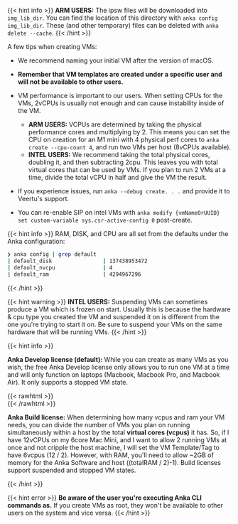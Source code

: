 ---
---

{{< hint info >}}
**ARM USERS:** The ipsw files will be downloaded into `img_lib_dir`. You can find the location of this directory with `anka config img_lib_dir`. These (and other temporary) files can be deleted with `anka delete --cache`.
{{< /hint >}}

A few tips when creating VMs:

- We recommend naming your initial VM after the version of macOS.

- **Remember that VM templates are created under a specific user and will not be available to other users.**

- VM performance is important to our users. When setting CPUs for the VMs, 2vCPUs is usually not enough and can cause instability inside of the VM. 
  - **ARM USERS:** VCPUs are determined by taking the physical performance cores and multiplying by 2. This means you can set the CPU on creation for an M1 mini with 4 physical perf cores to `anka create --cpu-count 4`, and run two VMs per host (8vCPUs available).
  - **INTEL USERS:** We recommend taking the total physical cores, doubling it, and then subtracting 2cpu. This leaves you with total virtual cores that can be used by VMs. If you plan to run 2 VMs at a time, divide the total vCPU in half and give the VM the result.

- If you experience issues, run `anka --debug create. . .` and provide it to Veertu's support.

- You can re-enable SIP on intel VMs with `anka modify {vmNameOrUUID} set custom-variable sys.csr-active-config 0` post-create.

{{< hint info >}}
RAM, DISK, and CPU are all set from the defaults under the Anka configuration:
  ```bash
  ❯ anka config | grep default
  | default_disk                | 137438953472                                                                      |
  | default_nvcpu               | 4                                                                                 |
  | default_ram                 | 4294967296                                                                        |
  ```
{{< /hint >}}

{{< hint warning >}}
**INTEL USERS:** Suspending VMs can sometimes produce a VM which is frozen on start. Usually this is because the hardware & cpu type you created the VM and suspended it on is different from the one you're trying to start it on. Be sure to suspend your VMs on the same hardware that will be running VMs.
{{< /hint >}}

{{< hint info >}}

**Anka Develop license (default):** While you can create as many VMs as you wish, the free Anka Develop license only allows you to run one VM at a time and will only function on laptops (Macbook, Macbook Pro, and Macbook Air). It only supports a stopped VM state.

{{< rawhtml >}}<br />{{< /rawhtml >}}

**Anka Build license:** When determining how many vcpus and ram your VM needs, you can divide the number of VMs you plan on running simultaneously within a host by the total **virtual cores (vcpus)** it has. So, if I have 12vCPUs on my 6core Mac Mini, and I want to allow 2 running VMs at once and not cripple the host machine, I will set the VM Template/Tag to have 6vcpus (12 / 2). However, with RAM, you'll need to allow ~2GB of memory for the Anka Software and host ((totalRAM / 2)-1). Build licenses support suspended and stopped VM states.

{{< /hint >}}

{{< hint error >}}
**Be aware of the user you're executing Anka CLI commands as.** If you create VMs as root, they won't be available to other users on the system and vice versa.
{{< /hint >}}

